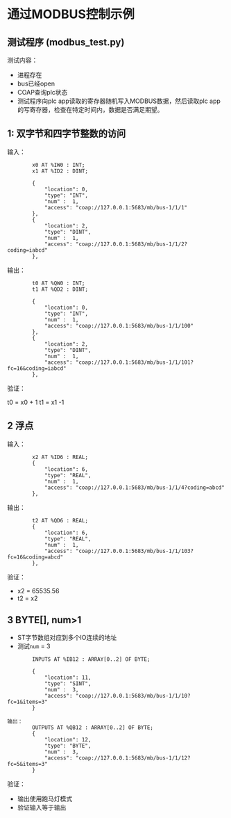 # 通过MODBUS控制示例

## 测试程序 (modbus_test.py)
测试内容：
- 进程存在
- bus已经open
- COAP查询plc状态
- 测试程序向plc app读取的寄存器随机写入MODBUS数据，然后读取plc app的写寄存器，检查在特定时间内，数据是否满足期望。



## 1: 双字节和四字节整数的访问
输入：
```
        x0 AT %IW0 : INT;
        x1 AT %ID2 : DINT;

        {
            "location": 0,
            "type": "INT",
            "num" :  1,
            "access": "coap://127.0.0.1:5683/mb/bus-1/1/1"
        },
        {
            "location": 2,
            "type": "DINT",
            "num" :  1,
            "access": "coap://127.0.0.1:5683/mb/bus-1/1/2?coding=iabcd"
        },

```

输出：
```
        t0 AT %QW0 : INT;
        t1 AT %QD2 : DINT;

        {
            "location": 0,
            "type": "INT",
            "num" :  1,
            "access": "coap://127.0.0.1:5683/mb/bus-1/1/100"
        },
        {
            "location": 2,
            "type": "DINT",
            "num" :  1,
            "access": "coap://127.0.0.1:5683/mb/bus-1/1/101?fc=16&coding=iabcd"
        },

```

验证：

t0 = x0 + 1
t1 = x1 -1

## 2 浮点
输入：

```
        x2 AT %ID6 : REAL;
        {
            "location": 6,
            "type": "REAL",
            "num" :  1,
            "access": "coap://127.0.0.1:5683/mb/bus-1/1/4?coding=abcd"
        },

```


输出：
```
        t2 AT %QD6 : REAL;
        {
            "location": 6,
            "type": "REAL",
            "num" :  1,
            "access": "coap://127.0.0.1:5683/mb/bus-1/1/103?fc=16&coding=abcd"
        },
```
验证：
  - x2 = 65535.56
  - t2 = x2 

## 3 BYTE[], num>1

- ST字节数组对应到多个IO连续的地址
- 测试`num` = 3
```
        INPUTS AT %IB12 : ARRAY[0..2] OF BYTE;

        {
            "location": 11,
            "type": "SINT",
            "num" :  3,
            "access": "coap://127.0.0.1:5683/mb/bus-1/1/10?fc=1&items=3"
        }

输出：
        OUTPUTS AT %QB12 : ARRAY[0..2] OF BYTE;
        {
            "location": 12,
            "type": "BYTE",
            "num" :  3,
            "access": "coap://127.0.0.1:5683/mb/bus-1/1/12?fc=5&items=3"
        }
```

验证：
- 输出使用跑马灯模式
- 验证输入等于输出